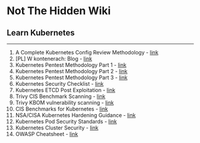 # Not The Hidden Wiki

## Learn Kubernetes
-----

1. A Complete Kubernetes Config Review Methodology - [link](https://securitycafe.ro/2023/02/27/a-complete-kubernetes-config-review-methodology/)
2. [PL] W kontenerach: Blog - [link](https://wkontenerach.pl/blog/)
3. Kubernetes Pentest Methodology Part 1 - [link](https://www.cyberark.com/resources/threat-research-blog/kubernetes-pentest-methodology-part-1)
4. Kubernetes Pentest Methodology Part 2 - [link](https://www.cyberark.com/resources/threat-research-blog/kubernetes-pentest-methodology-part-2)
5. Kubernetes Pentest Methodology Part 3 - [link](https://www.cyberark.com/resources/threat-research-blog/kubernetes-pentest-methodology-part-3)
6. Kubernetes Security Checklist - [link](https://kubernetes.io/docs/concepts/security/security-checklist/)
7. Kubernetes ETCD Post Exploitation - [link](https://research.nccgroup.com/2023/11/07/post-exploiting-a-compromised-etcd-full-control-over-the-cluster-and-its-nodes/)
8. Trivy CIS Benchmark Scanning - [link](https://www.aquasec.com/blog/trivy-kubernetes-cis-benchmark-scanning/)
9. Trivy KBOM vulnerability scanning - [link](https://www.aquasec.com/blog/scanning-kbom-for-vulnerabilities-with-trivy/) 
10. CIS Benchmarks for Kubernetes - [link](https://workbench.cisecurity.org/benchmarks/6083)
11. NSA/CISA Kubernetes Hardening Guidance - [link](https://www.nsa.gov/Press-Room/News-Highlights/Article/Article/2716980/nsa-cisa-release-kubernetes-hardening-guidance/)
12. Kubernetes Pod Security Standards - [link](https://kubernetes.io/docs/concepts/security/pod-security-standards/)
13. Kubernetes Cluster Security - [link](https://kubernetes.io/docs/tasks/administer-cluster/securing-a-cluster/)
14. OWASP Cheatsheet - [link](https://cheatsheetseries.owasp.org/cheatsheets/Kubernetes_Security_Cheat_Sheet.html)